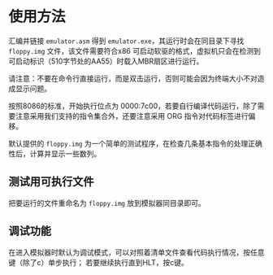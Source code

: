 # 使用方法

汇编并链接 `emulator.asm` 得到 `emulator.exe`，其运行时会在同目录下寻找 `floppy.img` 文件，该文件需要符合x86 可启动软驱的格式，虚拟机只会在检测到可启动标识（510字节处的AA55）时载入MBR扇区进行运行。

请注意：不要在命令行直接运行，而是双击运行，否则可能会因为终端大小不对造成显示问题。

按照8086的标准，开始执行位点为 0000:7c00，若要自行编译代码运行，除了需要注意采用我们支持的指令集合外，还要注意采用 ORG 指令对代码标签进行偏移。

默认提供的 `floppy.img` 为一个简单的测试程序，在检查几条基本指令的处理正确性后，计算并显示一些数列。

## 测试用可执行文件

把要运行的文件重命名为 `floppy.img` 放到模拟器同目录即可。


## 调试功能

在进入模拟器时默认为调试模式，可以对照着清单文件查看代码执行情况，按任意键（除了c）单步执行；
若要继续执行直到HLT，按c键。
